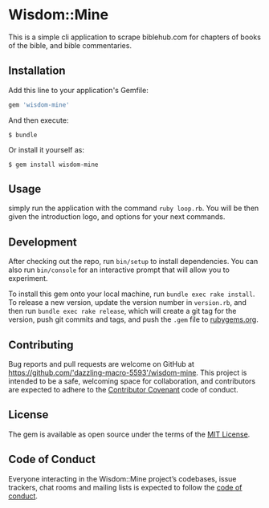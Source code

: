 # Wisdom::Mine

This is a simple cli application to scrape biblehub.com for chapters of books of the bible, and bible commentaries.

## Installation

Add this line to your application's Gemfile:

```ruby
gem 'wisdom-mine'
```

And then execute:

    $ bundle

Or install it yourself as:

    $ gem install wisdom-mine

## Usage

simply run the application with the command `ruby loop.rb`. You will be then given the introduction logo, and options for your next commands.

## Development

After checking out the repo, run `bin/setup` to install dependencies. You can also run `bin/console` for an interactive prompt that will allow you to experiment.

To install this gem onto your local machine, run `bundle exec rake install`. To release a new version, update the version number in `version.rb`, and then run `bundle exec rake release`, which will create a git tag for the version, push git commits and tags, and push the `.gem` file to [rubygems.org](https://rubygems.org).

## Contributing

Bug reports and pull requests are welcome on GitHub at https://github.com/'dazzling-macro-5593'/wisdom-mine. This project is intended to be a safe, welcoming space for collaboration, and contributors are expected to adhere to the [Contributor Covenant](http://contributor-covenant.org) code of conduct.

## License

The gem is available as open source under the terms of the [MIT License](https://opensource.org/licenses/MIT).

## Code of Conduct

Everyone interacting in the Wisdom::Mine project’s codebases, issue trackers, chat rooms and mailing lists is expected to follow the [code of conduct](https://github.com/'dazzling-macro-5593'/wisdom-mine/blob/master/CODE_OF_CONDUCT.md).
